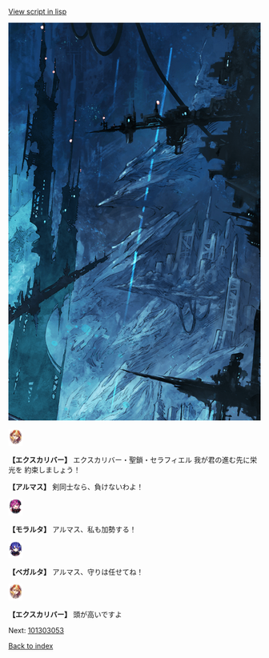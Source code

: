 [View script in lisp](../scripts/101303051.txt)

![underground_world_1.png](../images/backgrounds/underground_world_1.png)

<img src="../images/units/3101111.png" alt="3101111.png" height="34"/>

**【エクスカリバー】**
エクスカリバー・聖鎖・セラフィエル
我が君の進む先に栄光を
約束しましょう！

**【アルマス】**
剣同士なら、負けないわよ！

<img src="../images/units/3104011.png" alt="3104011.png" height="34"/>

**【モラルタ】**
アルマス、私も加勢する！

<img src="../images/units/3104111.png" alt="3104111.png" height="34"/>

**【ベガルタ】**
アルマス、守りは任せてね！

<img src="../images/units/3101111.png" alt="3101111.png" height="34"/>

**【エクスカリバー】**
頭が高いですよ

Next: [101303053](101303053.md)

[Back to index](index.md)

